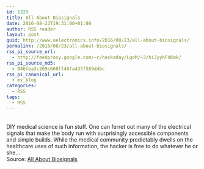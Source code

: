 ```yaml
---
id: 1329
title: All About Biosignals
date: 2016-08-23T19:31:00+01:00
author: RSS reader
layout: post
guid: http://www.uelectronics.info/2016/08/23/all-about-biosignals/
permalink: /2016/08/23/all-about-biosignals/
rss_pi_source_url:
  - http://feedproxy.google.com/~r/hackaday/LgoM/~3/hiJyyhFdKmk/
rss_pi_source_md5:
  - 046fea3c269c660ff46fa437f589d4bc
rss_pi_canonical_url:
  - my_blog
categories:
  - RSS
tags:
  - RSS
---
```

&#013;  
DIY medical science is fun stuff. One can ferret out many of the electrical signals that make the body run with surprisingly accessible components and simple builds. While the medical community predictably dwells on the healthcare uses of such information, the hacker is free to do whatever he or she…&#013;  
Source: <a href="http://feedproxy.google.com/~r/hackaday/LgoM/~3/hiJyyhFdKmk/" target="_blank">All About Biosignals</a>